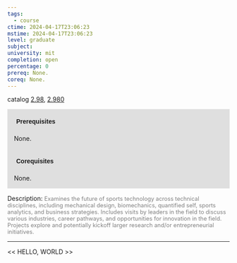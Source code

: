 ```yaml
---
tags:
  - course
ctime: 2024-04-17T23:06:23
mstime: 2024-04-17T23:06:23
level: graduate
subject: 
university: mit
completion: open
percentage: 0
prereq: None.
coreq: None.
---
```


catalog [2.98](http://student.mit.edu/catalog/m2c.html#2.98), [2.980](http://student.mit.edu/catalog/m2c.html#2.980)

<span style="display: block; padding: 15px; background-color: rgb(100, 100, 100, 0.2);"><font id="m_prereq1955_0" style="display: block; font-family: Arial, sans-serif; font-weight: bold; padding: 5px">Prerequisites</font><br><span id="prereq1955_0">None.</span></span>
<span style="display: block; padding: 15px; background-color: rgb(100, 100, 100, 0.2);"><font id="m_coreq1955_0" style="display: block; font-family: Arial, sans-serif; font-weight: bold; padding: 5px">Corequisites</font><br><span id="coreq1955_0">None.</span></span>

<font style="">Description:</font>
<font style="color: grey; font-size: 0.8rem;">Examines the future of sports technology across technical disciplines, including mechanical design, biomechanics, quantified self, sports analytics, and business strategies. Includes visits by leaders in the field to discuss various industries, career pathways, and opportunities for innovation in the field. Projects explore and potentially kickoff larger research and/or entrepreneurial initiatives.</font>



---

<< HELLO, WORLD >>
